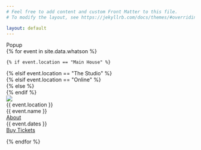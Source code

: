 ```yaml
---
# Feel free to add content and custom Front Matter to this file.
# To modify the layout, see https://jekyllrb.com/docs/themes/#overriding-theme-defaults

layout: default
---
```


<script>

  function showPopup(content) {
    document.getElementById('popupText').innerText = content;
    document.getElementById('popup').style.display = 'inherit';
  }
  function hidePopup() {
    document.getElementById('popup').style.display = 'none';
  }

</script>

<div class="popupContainer">
<div id="popup" onclick="javascript:hidePopup();">
<div id="popupText">
Popup
</div>
</div>
</div>

<div class="events">
{% for event in site.data.whatson %}

    {% if event.location == "Main House" %}
  <div class="event main">
    {% elsif event.location == "The Studio" %}
  <div class="event studio">
    {% elsif event.location == "Online" %}
  <div class="event online">
    {% else %}
  <div class="event unknown">
    {% endif %}
    <div class="eventimage">
      <img src="{{ event.imageurl }}">
    </div>
    <div class="eventdata">
      <div class="eventdatum fade1">
        {{ event.location }}
      </div>
      <div class="eventdatum fade2 bold">
        {{ event.name }}
      </div>
      <div class="eventdatum fade3">
        <a href="javascript:showPopup(&quot;{{ event.about }}&quot;);">About</a>
      </div>
      <div class="eventdatum fade4">
        {{ event.dates }}
      </div>
      <div class="eventdatum fade5 bold">
        <a href="https://www.ticketsource.co.uk/archwaytheatre/" class="button fade1">
          Buy Tickets
        </a> 
      </div>
<!-- 
-->
    </div>
  </div>

{% endfor %}
</div>
